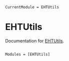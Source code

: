 ```@meta
CurrentModule = EHTUtils
```

# EHTUtils

Documentation for [EHTUtils](https://github.com/EHTJulia/EHTUtils.jl).

```@index
```

```@autodocs
Modules = [EHTUtils]
```
